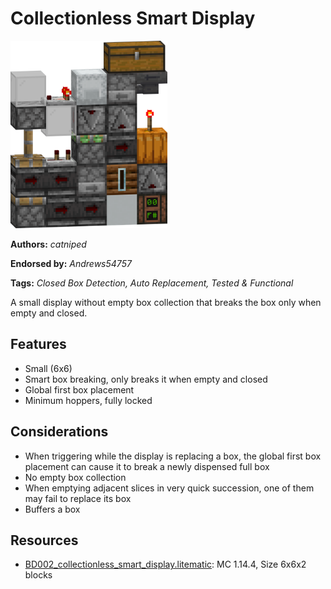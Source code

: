 # Collectionless Smart Display
<img alt="collectionless_smart_display.png" src="images/collectionless_smart_display.png?raw=1" height="300px">

**Authors:** *catniped*

**Endorsed by:** *Andrews54757*

**Tags:** *Closed Box Detection, Auto Replacement, Tested & Functional*

A small display without empty box collection that breaks the box only when empty and closed.

## Features
- Small (6x6)
- Smart box breaking, only breaks it when empty and closed
- Global first box placement
- Minimum hoppers, fully locked

## Considerations
- When triggering while the display is replacing a box, the global first box placement can cause it to break a newly dispensed full box
- No empty box collection
- When emptying adjacent slices in very quick succession, one of them may fail to replace its box
- Buffers a box

## Resources
- [BD002_collectionless_smart_display.litematic](attachments/BD002_collectionless_smart_display.litematic): MC 1.14.4, Size 6x6x2 blocks
